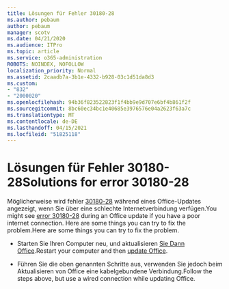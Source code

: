 ```yaml
---
title: Lösungen für Fehler 30180-28
ms.author: pebaum
author: pebaum
manager: scotv
ms.date: 04/21/2020
ms.audience: ITPro
ms.topic: article
ms.service: o365-administration
ROBOTS: NOINDEX, NOFOLLOW
localization_priority: Normal
ms.assetid: 2caadb7a-3b1e-4332-b928-03c1d51da8d3
ms.custom:
- "832"
- "2000020"
ms.openlocfilehash: 94b36f823522823f1f4bb9e9d707e6bf4b861f2f
ms.sourcegitcommit: 8bc60ec34bc1e40685e3976576e04a2623f63a7c
ms.translationtype: MT
ms.contentlocale: de-DE
ms.lasthandoff: 04/15/2021
ms.locfileid: "51825118"
---
```

# <a name="solutions-for-error-30180-28"></a><span data-ttu-id="d8ab7-102">Lösungen für Fehler 30180-28</span><span class="sxs-lookup"><span data-stu-id="d8ab7-102">Solutions for error 30180-28</span></span>

<span data-ttu-id="d8ab7-103">Möglicherweise wird fehler [30180-28](https://support.office.com/article/47ae453b-677c-412f-9a21-6766555ff4de?wt.mc_id=Alchemy_ClientDIA) während eines Office-Updates angezeigt, wenn Sie über eine schlechte Internetverbindung verfügen.</span><span class="sxs-lookup"><span data-stu-id="d8ab7-103">You might see [error 30180-28](https://support.office.com/article/47ae453b-677c-412f-9a21-6766555ff4de?wt.mc_id=Alchemy_ClientDIA) during an Office update if you have a poor internet connection.</span></span> <span data-ttu-id="d8ab7-104">Here are some things you can try to fix the problem.</span><span class="sxs-lookup"><span data-stu-id="d8ab7-104">Here are some things you can try to fix the problem.</span></span>
  
- <span data-ttu-id="d8ab7-105">Starten Sie Ihren Computer neu, und aktualisieren [Sie Dann Office](https://support.office.com/article/2ab296f3-7f03-43a2-8e50-46de917611c5?wt.mc_id=Alchemy_ClientDIA).</span><span class="sxs-lookup"><span data-stu-id="d8ab7-105">Restart your computer and then [update Office](https://support.office.com/article/2ab296f3-7f03-43a2-8e50-46de917611c5?wt.mc_id=Alchemy_ClientDIA).</span></span>

- <span data-ttu-id="d8ab7-106">Führen Sie die oben genannten Schritte aus, verwenden Sie jedoch beim Aktualisieren von Office eine kabelgebundene Verbindung.</span><span class="sxs-lookup"><span data-stu-id="d8ab7-106">Follow the steps above, but use a wired connection while updating Office.</span></span>

